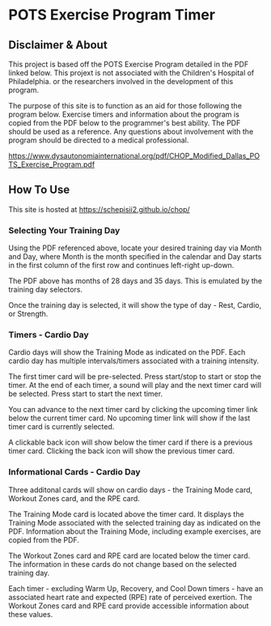 # POTS Exercise Program Timer

## Disclaimer & About

This project is based off the POTS Exercise Program detailed in the PDF linked below. This projext is not associated with the Children's Hospital of Philadelphia. or the researchers involved in the development of this program. 

The purpose of this site is to function as an aid for those following the program below. Exercise timers and information about the program is copied from the PDF below to the programmer's best ability. The PDF should be used as a reference. Any questions about involvement with the program should be directed to a medical professional.

https://www.dysautonomiainternational.org/pdf/CHOP_Modified_Dallas_POTS_Exercise_Program.pdf

## How To Use

This site is hosted at https://schepisii2.github.io/chop/

### Selecting Your Training Day

Using the PDF referenced above, locate your desired training day via Month and Day, where Month is the month specified in the calendar and Day starts in the first column of the first row and continues left-right up-down. 

The PDF above has months of 28 days and 35 days. This is emulated by the training day selectors.

Once the training day is selected, it will show the type of day - Rest, Cardio, or Strength.

### Timers - Cardio Day

Cardio days will show the Training Mode as indicated on the PDF. Each cardio day has multiple intervals/timers associated with a training intensity. 

The first timer card will be pre-selected. Press start/stop to start or stop the timer. At the end of each timer, a sound will play and the next timer card will be selected. Press start to start the next timer.

You can advance to the next timer card by clicking the upcoming timer link below the current timer card. No upcoming timer link will show if the last timer card is currently selected.

A clickable back icon will show below the timer card if there is a previous timer card. Clicking the back icon will show the previous timer card.

### Informational Cards - Cardio Day

Three additonal cards will show on cardio days - the Training Mode card, Workout Zones card, and the RPE card.

The Training Mode card is located above the timer card. It displays the Training Mode associated with the selected training day as indicated on the PDF. Information about the Training Mode, including example exercises, are copied from the PDF.

The Workout Zones card and RPE card are located below the timer card. The information in these cards do not change based on the selected training day.

Each timer - excluding Warm Up, Recovery, and Cool Down timers - have an associated heart rate and expected (RPE) rate of perceived exertion. The Workout Zones card and RPE card provide accessible information about these values.


